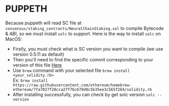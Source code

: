 # PUPPETH   

Because puppeth will read SC file at `consensus/staking_contracts/NeuralChainStaking.sol` to compile Bytecode & ABI, so we must install `solc` to support. Here is the way to install `solc` on MacOS:
- Firstly, you must check what is SC version you want to compile (we use version 0.5.11 as default)
- Then you'll need to find the specific commit corresponding to your version of this file [Here](https://github.com/ethereum/homebrew-ethereum/commits/master/solidity.rb)
- Use `brew` command with your selected file
```brew install <your_solidity.rb>```   
Ex: `brew install https://raw.githubusercontent.com/ethereum/homebrew-ethereum/7fa7027f20cca27f76c679d0c5b35ee3c565f284/solidity.rb`
- After installing successfully, you can check by get solc version `solc --version`